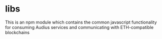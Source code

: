 # libs

This is an npm module which contains the common javascript functionality for consuming Audius services and communicating with ETH-compatible blockchains